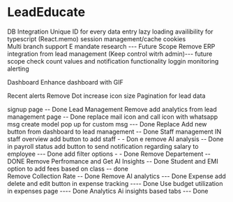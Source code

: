 # LeadEducate
DB Integration 
Unique ID for every data entry 
lazy loading availibility for typescript (React.memo)
session management/cache cookies  
Multi branch support 
E mandate research  --- Future Scope
Remove ERP integration from lead management (Keep control witrh admin)--- future scope 
check count values and notification functionality 
loggin monitoring alerting 

Dashboard
Enhance dashboard with GIF



Recent alerts Remove Dot increase icon size 
Pagination for lead data 




signup page -- Done
Lead Management
Remove add analytics from lead management page -- Done
replace mail icon and call icon with whatsapp msg create model pop up for custom msg --- Done
Replace  Add new button from dashboard to lead management -- Done
Staff management 
IN staff overview add button to add staff - - Don e
remove AI analysis  -- Done
in payroll status add button to send notification regarding salary to employee --- Done
add filter options  - - Done
Remove Departement   -- DONE
Remove Perfromance and Get AI Insights -- Done 
Student and EMI 
option to add fees based on class -- done   
Remove Collection Rate -- Done
Remove AI analytics  --- Done
Expense
add delete and edit button in expense tracking ---- Done
Use budget utilization in expenses page ---- Done
Analytics 
Ai insights based tabs --- Done